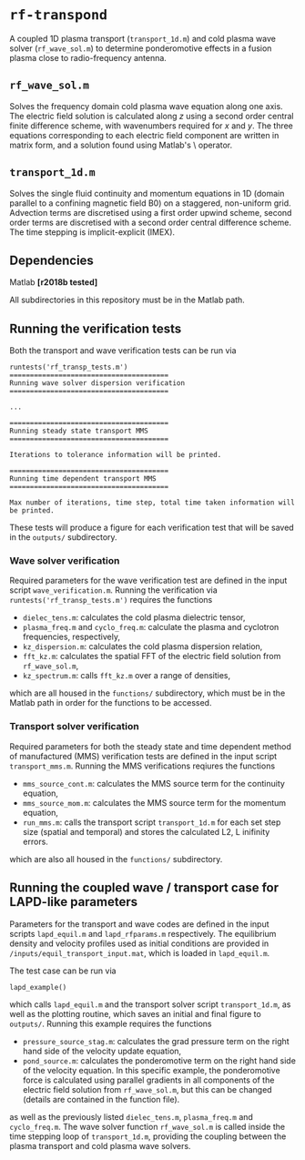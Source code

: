 # `rf-transpond` # 

A coupled 1D plasma transport (`transport_1d.m`) and cold plasma wave solver (`rf_wave_sol.m`) to determine ponderomotive effects in a fusion plasma close to radio-frequency antenna. 

## `rf_wave_sol.m` ##

Solves the frequency domain cold plasma wave equation along one axis. The electric field solution is calculated along *z* using a second order central finite difference scheme, with wavenumbers required for *x* and *y*. The three equations corresponding to each electric field component are written in matrix form, and a solution found using Matlab's \ operator. 

## `transport_1d.m` ##

Solves the single fluid continuity and momentum equations in 1D (domain parallel to a confining magnetic field B0) on a staggered, non-uniform grid. Advection terms are discretised using a first order upwind scheme, second order terms are discretised with a second order central difference scheme. The time stepping is implicit-explicit (IMEX).    

## Dependencies ##

Matlab **[r2018b tested]**  

All subdirectories in this repository must be in the Matlab path.

## Running the verification tests ##

Both the transport and wave verification tests can be run via 
```
runtests('rf_transp_tests.m')
=======================================
Running wave solver dispersion verification
=======================================

...

=======================================
Running steady state transport MMS
=======================================

Iterations to tolerance information will be printed.

=======================================
Running time dependent transport MMS
=======================================

Max number of iterations, time step, total time taken information will be printed.
```

These tests will produce a figure for each verification test that will be saved in the `outputs/` subdirectory. 

### Wave solver verification ###

Required parameters for the wave verification test are defined in the input script `wave_verification.m`. Running the verification via `runtests('rf_transp_tests.m')` requires the functions

- `dielec_tens.m`: calculates the cold plasma dielectric tensor,
- `plasma_freq.m` and `cyclo_freq.m`: calculate the plasma and cyclotron frequencies, respectively,
- `kz_dispersion.m`: calculates the cold plasma dispersion relation, 
- `fft_kz.m`: calculates the spatial FFT of the electric field solution from `rf_wave_sol.m`,
- `kz_spectrum.m`: calls `fft_kz.m` over a range of densities,

which are all housed in the `functions/` subdirectory, which must be in the Matlab path in order for the functions to be accessed. 

### Transport solver verification ###

Required parameters for both the steady state and time dependent method of manufactured (MMS) verification tests are defined in the input script `transport_mms.m`. Running the MMS verifications reqiures the functions

- `mms_source_cont.m`: calculates the MMS source term for the continuity equation,
- `mms_source_mom.m`: calculates the MMS source term for the momentum equation,
- `run_mms.m`: calls the transport script `transport_1d.m` for each set step size (spatial and temporal) and stores the calculated L2, L inifinity errors. 

which are also all housed in the `functions/` subdirectory.     

## Running the coupled wave / transport case for LAPD-like parameters ##

Parameters for the transport and wave codes are defined in the input scripts `lapd_equil.m` and `lapd_rfparams.m` respectively. The equilibrium density and velocity profiles used as initial conditions are provided in `/inputs/equil_transport_input.mat`, which is loaded in `lapd_equil.m`. 

The test case can be run via 

```
lapd_example()
```

which calls `lapd_equil.m` and the transport solver script `transport_1d.m`, as well as the plotting routine, which saves an initial and final figure to `outputs/`. Running this example requires the functions

- `pressure_source_stag.m`: calculates the grad pressure term on the right hand side of the velocity update equation,
- `pond_source.m`: calculates the ponderomotive term on the right hand side of the velocity equation. In this specific example, the ponderomotive force is calculated using parallel gradients in all components of the electric field solution from `rf_wave_sol.m`, but this can be changed (details are contained in the function file).

as well as the previously listed `dielec_tens.m`, `plasma_freq.m` and `cyclo_freq.m`. The wave solver function `rf_wave_sol.m` is called inside the time stepping loop of `transport_1d.m`, providing the coupling between the plasma transport and cold plasma wave solvers.  
 







